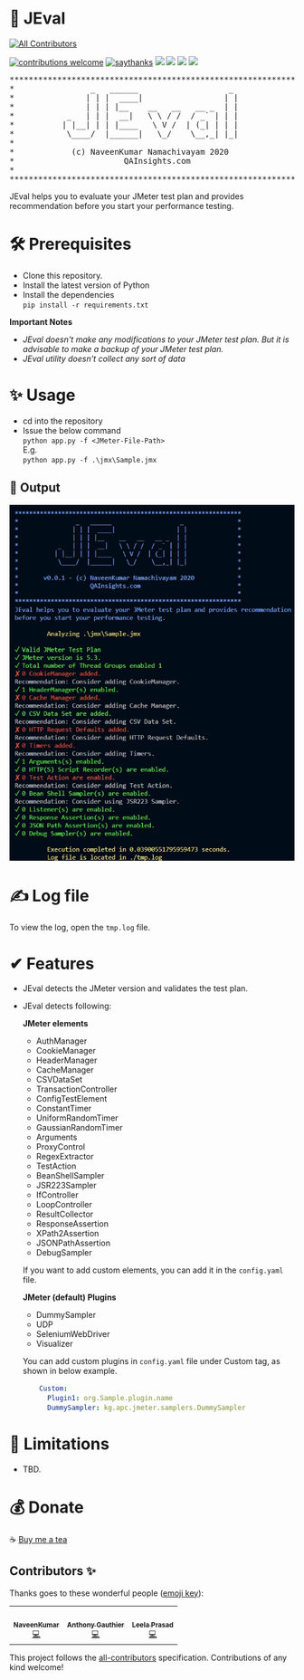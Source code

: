 # 🚀 JEval
<!-- ALL-CONTRIBUTORS-BADGE:START - Do not remove or modify this section -->
[![All Contributors](https://img.shields.io/badge/all_contributors-3-orange.svg?style=flat-square)](#contributors-)
<!-- ALL-CONTRIBUTORS-BADGE:END -->
[![contributions welcome](https://img.shields.io/badge/contributions-welcome-1EAEDB)]()
[![saythanks](https://img.shields.io/badge/say-thanks-1EAEDB.svg)](https://saythanks.io/to/catch.nkn%40gmail.com)
[![](https://img.shields.io/badge/license-MIT-0a0a0a.svg?style=flat&colorA=1EAEDB)](https://qainsights.com)
[![](https://img.shields.io/badge/%E2%9D%A4-QAInsights-0a0a0a.svg?style=flat&colorA=1EAEDB)](https://qainsights.com)
[![](https://img.shields.io/badge/%E2%9D%A4-YouTube%20Channel-0a0a0a.svg?style=flat&colorA=1EAEDB)](https://www.youtube.com/user/QAInsights?sub_confirmation=1)
[![](https://img.shields.io/badge/donate-paypal-1EAEDB)](https://www.paypal.com/paypalme/NAVEENKUMARN)

<pre>
***************************************************************
*                _   ______                   _               *
*               | | |  ____|                 | |              *
*               | | | |__    __   __   __ _  | |              *
*           _   | | |  __|   \ \ / /  / _` | | |              *
*          | |__| | | |____   \ V /  | (_| | | |              *
*           \____/  |______|   \_/    \__,_| |_|              *
*                                                             *
*            (c) NaveenKumar Namachivayam 2020                *
*                       QAInsights.com                        *
*                                                             *
***************************************************************
</pre>

JEval helps you to evaluate your JMeter test plan and provides recommendation before you start your performance testing.

# 🛠 Prerequisites

* Clone this repository.
* Install the latest version of Python
* Install the dependencies  
`pip install -r requirements.txt`

**Important Notes**  
* *JEval doesn't make any modifications to your JMeter test plan. But it is advisable to make a backup of your JMeter test plan.*  
* *JEval utility doesn't collect any sort of data*

# ✨ Usage

* cd into the repository
* Issue the below command  
`python app.py -f <JMeter-File-Path>`  
E.g.  
`python app.py -f .\jmx\Sample.jmx`

## 💪 Output

![JEval Output](./assets/JEval-Output.jpg)

# ✍ Log file

To view the log, open the `tmp.log` file.

# ✔ Features

* JEval detects the JMeter version and validates the test plan.

* JEval detects following:
 
    **JMeter elements**
    - AuthManager
    - CookieManager
    - HeaderManager
    - CacheManager
    - CSVDataSet  
    - TransactionController  
    - ConfigTestElement
    - ConstantTimer
    - UniformRandomTimer
    - GaussianRandomTimer
    - Arguments
    - ProxyControl
    - RegexExtractor
    - TestAction
    - BeanShellSampler
    - JSR223Sampler
    - IfController
    - LoopController
    - ResultCollector
    - ResponseAssertion
    - XPath2Assertion
    - JSONPathAssertion
    - DebugSampler

    If you want to add custom elements, you can add it in the `config.yaml` file. 

    **JMeter (default) Plugins**
    - DummySampler
    - UDP
    - SeleniumWebDriver
    - Visualizer

    You can add custom plugins in `config.yaml` file under Custom tag, as shown in below example.
    ```yaml
        Custom:
          Plugin1: org.Sample.plugin.name
          DummySampler: kg.apc.jmeter.samplers.DummySampler
    ```

# 🛑 Limitations

* TBD.

# 💰 Donate
☕ <a target="_blank" href="https://www.buymeacoffee.com/qainsights">Buy me a tea</a>

## Contributors ✨

Thanks goes to these wonderful people ([emoji key](https://allcontributors.org/docs/en/emoji-key)):

<!-- ALL-CONTRIBUTORS-LIST:START - Do not remove or modify this section -->
<!-- prettier-ignore-start -->
<!-- markdownlint-disable -->
<table>
  <tr>
    <td align="center"><a href="https://QAInsights.com"><img src="https://avatars2.githubusercontent.com/u/2826376?v=4" width="100px;" alt=""/><br /><sub><b>NaveenKumar</b></sub></a><br /><a href="https://github.com/QAInsights/JEval/commits?author=QAInsights" title="Code">💻</a></td>
    <td align="center"><a href="https://goo.gl/rTd92i"><img src="https://avatars3.githubusercontent.com/u/6709533?v=4" width="100px;" alt=""/><br /><sub><b>Anthony Gauthier</b></sub></a><br /><a href="https://github.com/QAInsights/JEval/commits?author=delirius325" title="Code">💻</a></td>
    <td align="center"><a href="http://bit.ly/33oAQDj"><img src="https://avatars0.githubusercontent.com/u/47483946?v=4" width="100px;" alt=""/><br /><sub><b>Leela Prasad</b></sub></a><br /><a href="https://github.com/QAInsights/JEval/commits?author=leelaprasadv" title="Code">💻</a></td>
  </tr>
</table>

<!-- markdownlint-enable -->
<!-- prettier-ignore-end -->
<!-- ALL-CONTRIBUTORS-LIST:END -->

This project follows the [all-contributors](https://github.com/all-contributors/all-contributors) specification. Contributions of any kind welcome!
